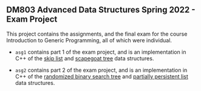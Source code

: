 ## DM803 Advanced Data Structures Spring 2022 - Exam Project

This project contains the assignments, and the final exam for the course Introduction to Generic Programming, all of which were individual.

- `asg1` contains part 1 of the exam project, and is an implementation in C++ of the [skip list](https://en.wikipedia.org/wiki/Skip_list) and [scapegoat tree](https://en.wikipedia.org/wiki/Scapegoat_tree) data structures.

- `asg2` contains part 2 of the exam project, and is an implementation in C++ of the [randomized binary search tree](https://en.wikipedia.org/wiki/Treap#Randomized_binary_search_tree) and [partially persistent list](https://en.wikipedia.org/wiki/Persistent_data_structure) data structures.
